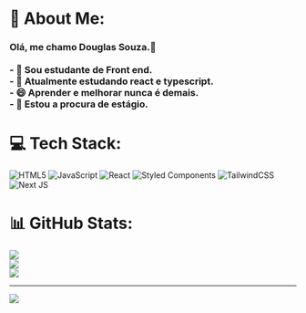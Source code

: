 # 💫 About Me:
### Olá, me chamo Douglas Souza.👋<br><br>- 🔭 Sou estudante de Front end.<br>- 🌱 Atualmente estudando react e typescript.<br>- 😄 Aprender e melhorar nunca é demais.<br>- 👯 Estou a procura de estágio.<br>


# 💻 Tech Stack:
![HTML5](https://img.shields.io/badge/html5-%23E34F26.svg?style=for-the-badge&logo=html5&logoColor=white) ![JavaScript](https://img.shields.io/badge/javascript-%23323330.svg?style=for-the-badge&logo=javascript&logoColor=%23F7DF1E) ![React](https://img.shields.io/badge/react-%2320232a.svg?style=for-the-badge&logo=react&logoColor=%2361DAFB) ![Styled Components](https://img.shields.io/badge/styled--components-DB7093?style=for-the-badge&logo=styled-components&logoColor=white) ![TailwindCSS](https://img.shields.io/badge/tailwindcss-%2338B2AC.svg?style=for-the-badge&logo=tailwind-css&logoColor=white) ![Next JS](https://img.shields.io/badge/Next-black?style=for-the-badge&logo=next.js&logoColor=white)
# 📊 GitHub Stats:
![](https://github-readme-stats.vercel.app/api?username=Lyricsan1&theme=vue&hide_border=false&include_all_commits=false&count_private=false)<br/>
![](https://github-readme-streak-stats.herokuapp.com/?user=Lyricsan1&theme=vue&hide_border=false)<br/>
![](https://github-readme-stats.vercel.app/api/top-langs/?username=Lyricsan1&theme=vue&hide_border=false&include_all_commits=false&count_private=false&layout=compact)

---
[![](https://visitcount.itsvg.in/api?id=Lyricsan1&icon=0&color=0)](https://visitcount.itsvg.in)

<!-- Proudly created with GPRM ( https://gprm.itsvg.in ) -->